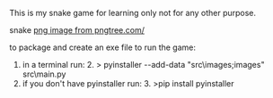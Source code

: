 This is my snake game for learning only not for any other purpose.

snake <a href='https://pngtree.com/freepng/snake-clipart-stickers-hand-drawn-cute-illustration_5534530.html'>png image from pngtree.com/</a>

to package and create an exe file to run the game:
1. in a terminal run:
   2. > pyinstaller --add-data "src\images;images"  src\main.py
2. if you don't have pyinstaller run:
   3. >pip install pyinstaller